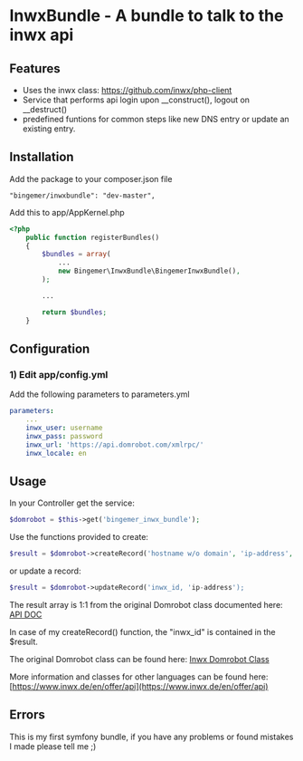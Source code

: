InwxBundle - A bundle to talk to the inwx api
=============================================

Features
--------

 * Uses the inwx class: https://github.com/inwx/php-client
 * Service that performs api login upon __construct(), logout on __destruct()
 * predefined funtions for common steps like new DNS entry or update an existing entry.

Installation
-----------------------------------

Add the package to your composer.json file
```
"bingemer/inwxbundle": "dev-master",
```

Add this to app/AppKernel.php
```php
<?php
    public function registerBundles()
    {
        $bundles = array(
            ...
            new Bingemer\InwxBundle\BingemerInwxBundle(),
        );

        ...

        return $bundles;
    }
```


Configuration
-------------

### 1) Edit app/config.yml

Add the following parameters to parameters.yml
```yaml
parameters:
    ...
    inwx_user: username
    inwx_pass: password
    inwx_url: 'https://api.domrobot.com/xmlrpc/'
    inwx_locale: en
```

Usage
-----
In your Controller get the service:
```php
$domrobot = $this->get('bingemer_inwx_bundle');
```

Use the functions provided to create:
```php
$result = $domrobot->createRecord('hostname w/o domain', 'ip-address', 'domain');
```
or update a record:
```php
$result = $domrobot->updateRecord('inwx_id, 'ip-address');
```

The result array is 1:1 from the original Domrobot class documented here:
[API DOC](https://www.inwx.de/en/help/apidoc)

In case of my createRecord() function, the "inwx_id" is contained in the $result.

The original Domrobot class can be found here:
[Inwx Domrobot Class](https://github.com/inwx/php-client)

More information and classes for other languages can be found here:
[https://www.inwx.de/en/offer/api](https://www.inwx.de/en/offer/api)

Errors
------
This is my first symfony bundle, if you have any problems or found mistakes I made please tell me ;)
